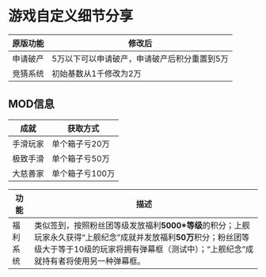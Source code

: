 <h1>游戏自定义细节分享</h1>

原版功能	|	修改后
---		|	---
申请破产	|	5万以下可以申请破产，申请破产后积分重置到5万
竞猜系统	|	初始基数从1千修改为2万

<h2>MOD信息</h2>

成就		|	获取方式
---		|	---
手滑玩家	|	单个箱子亏20万
极致手滑	|	单个箱子亏50万
大慈善家	|	单个箱子亏100万

功能		|	描述
---		|	---
福利系统	|	类似签到，按照粉丝团等级发放福利**5000*等级**的积分；上舰玩家永久获得“上舰纪念”成就并发放福利**50万**积分；粉丝团等级大于等于10级的玩家将拥有弹幕框（测试中）；“上舰纪念”成就持有者将使用另一种弹幕框。

